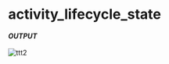 # activity_lifecycle_state
***OUTPUT***
</br>
</br>
![ttt2](https://user-images.githubusercontent.com/47654151/111653565-21b12f80-8830-11eb-92ad-7b49bbcd3b90.gif)
